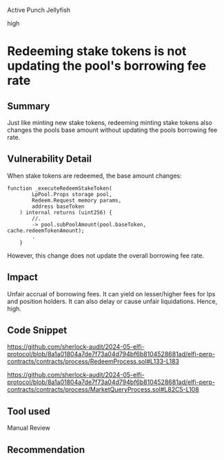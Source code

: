 Active Punch Jellyfish

high

# Redeeming stake tokens is not updating the pool's borrowing fee rate

## Summary
Just like minting new stake tokens, redeeming minting stake tokens also changes the pools base amount without updating the pools borrowing fee rate. 
## Vulnerability Detail
When stake tokens are redeemed, the base amount changes:
```solidity
function _executeRedeemStakeToken(
        LpPool.Props storage pool,
        Redeem.Request memory params,
        address baseToken
    ) internal returns (uint256) {
        //.
        -> pool.subPoolAmount(pool.baseToken, cache.redeemTokenAmount);
        .
    }
```

However, this change does not update the overall borrowing fee rate.
## Impact
Unfair accrual of borrowing fees. It can yield on lesser/higher fees for lps and position holders. It can also delay or cause unfair liquidations. Hence, high.
## Code Snippet
https://github.com/sherlock-audit/2024-05-elfi-protocol/blob/8a1a01804a7de7f73a04d794bf6b8104528681ad/elfi-perp-contracts/contracts/process/RedeemProcess.sol#L133-L183

https://github.com/sherlock-audit/2024-05-elfi-protocol/blob/8a1a01804a7de7f73a04d794bf6b8104528681ad/elfi-perp-contracts/contracts/process/MarketQueryProcess.sol#L82C5-L108
## Tool used

Manual Review

## Recommendation
